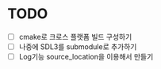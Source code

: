 # TODO

- [ ] cmake로 크로스 플랫폼 빌드 구성하기
- [ ] 나중에 SDL3를 submodule로 추가하기
- [ ] Log기능 source_location을 이용해서 만들기
